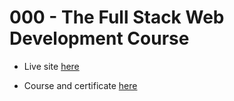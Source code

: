 # 000 - The Full Stack Web Development Course


* Live site [here](http://localhost/000_The_Full_Stack_Web_Development/)

* Course and certificate [here](https://www.udemy.com/certificate/UC-FVZZLSVM/)
